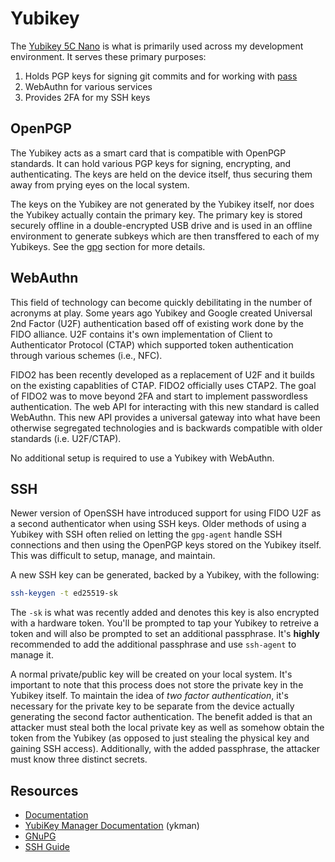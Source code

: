 # Yubikey

The [Yubikey 5C Nano][01] is what is primarily used across my development
environment. It serves these primary purposes:

1. Holds PGP keys for signing git commits and for working with [pass][02]
1. WebAuthn for various services
1. Provides 2FA for my SSH keys

## OpenPGP

The Yubikey acts as a smart card that is compatible with OpenPGP standards. It
can hold various PGP keys for signing, encrypting, and authenticating. The keys
are held on the device itself, thus securing them away from prying eyes on the
local system.

The keys on the Yubikey are not generated by the Yubikey itself, nor does the
Yubikey actually contain the primary key. The primary key is stored securely
offline in a double-encrypted USB drive and is used in an offline environment to
generate subkeys which are then transffered to each of my Yubikeys. See the
[gpg](../gpg/index.md) section for more details.

## WebAuthn

This field of technology can become quickly debilitating in the number of
acronyms at play. Some years ago Yubikey and Google created Universal 2nd Factor
(U2F) authentication based off of existing work done by the FIDO alliance. U2F
contains it's own implementation of Client to Authenticator Protocol (CTAP)
which supported token authentication through various schemes (i.e., NFC).

FIDO2 has been recently developed as a replacement of U2F and it builds on the
existing capablities of CTAP. FIDO2 officially uses CTAP2. The goal of FIDO2 was
to move beyond 2FA and start to implement passwordless authentication. The web
API for interacting with this new standard is called WebAuthn. This new API
provides a universal gateway into what have been otherwise segregated
technologies and is backwards compatible with older standards (i.e. U2F/CTAP).

No additional setup is required to use a Yubikey with WebAuthn.

## SSH

Newer version of OpenSSH have introduced support for using FIDO U2F as a second
authenticator when using SSH keys. Older methods of using a Yubikey with SSH
often relied on letting the `gpg-agent` handle SSH connections and then using
the OpenPGP keys stored on the Yubikey itself. This was difficult to setup,
manage, and maintain.

A new SSH key can be generated, backed by a Yubikey, with the following:

```bash
ssh-keygen -t ed25519-sk
```

The `-sk` is what was recently added and denotes this key is also encrypted with
a hardware token. You'll be prompted to tap your Yubikey to retreive a token and
will also be prompted to set an additional passphrase. It's **highly**
recommended to add the additional passphrase and use `ssh-agent` to manage it.

A normal private/public key will be created on your local system. It's important
to note that this process does not store the private key in the Yubikey itself.
To maintain the idea of *two factor authentication*, it's necessary for the
private key to be separate from the device actually generating the second factor
authentication. The benefit added is that an attacker must steal both the local
private key as well as somehow obtain the token from the Yubikey (as opposed to
just stealing the physical key and gaining SSH access). Additionally, with the
added passphrase, the attacker must know three distinct secrets.

## Resources

- [Documentation][02]
- [YubiKey Manager Documentation][03] (ykman)
- [GNuPG](../gpg/yubikey.md)
- [SSH Guide][04]

[01]: https://www.yubico.com/product/yubikey-5c-nano/
[02]: https://docs.yubico.com/
[03]: https://docs.yubico.com/software/yubikey/tools/ykman/
[04]: https://github.com/vorburger/vorburger.ch-Notes/blob/develop/security/ed25519-sk.md
